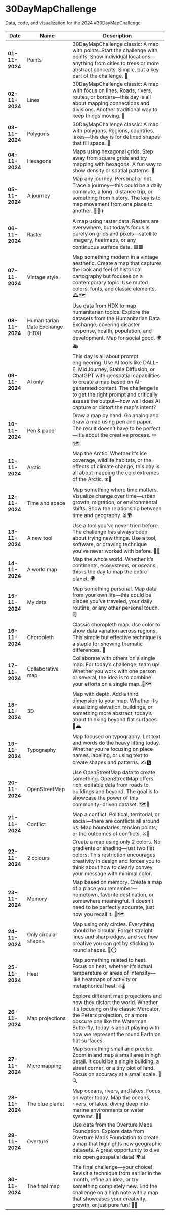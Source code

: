 # 30DayMapChallenge
Data, code, and visualization for the 2024 #30DayMapChallenge

| **Date**       | **Name**                         | **Description**                                                                                                                                                        |
|----------------|----------------------------------|-----------------------------------------------------|
| **01-11-2024** | Points                           | 30DayMapChallenge classic: A map with points. Start the challenge with points. Show individual locations—anything from cities to trees or more abstract concepts. Simple, but a key part of the challenge. 📍                                                                                                            |
| **02-11-2024** | Lines                            | 30DayMapChallenge classic: A map with focus on lines. Roads, rivers, routes, or borders—this day is all about mapping connections and divisions. Another traditional way to keep things moving. 📏                                                                                                                       |
| **03-11-2024** | Polygons                         | 30DayMapChallenge classic: A map with polygons. Regions, countries, lakes—this day is for defined shapes that fill space. 🛑                                                                                                                                                                                             |
| **04-11-2024** | Hexagons                         | Maps using hexagonal grids. Step away from square grids and try mapping with hexagons. A fun way to show density or spatial patterns. 🔷                                                                                                                                                                                 |
| **05-11-2024** | A journey                        | Map any journey. Personal or not. Trace a journey—this could be a daily commute, a long-distance trip, or something from history. The key is to map movement from one place to another. 🚶‍♂️✈️                                                                                                                          |
| **06-11-2024** | Raster                           | A map using raster data. Rasters are everywhere, but today’s focus is purely on grids and pixels—satellite imagery, heatmaps, or any continuous surface data. 🟦🟧                                                                                                                                                       |
| **07-11-2024** | Vintage style                    | Map something modern in a vintage aesthetic. Create a map that captures the look and feel of historical cartography but focuses on a contemporary topic. Use muted colors, fonts, and classic elements. 🕰️🗺️                                                                                                           |
| **08-11-2024** | Humanitarian Data Exchange (HDX) | Use data from HDX to map humanitarian topics. Explore the datasets from the Humanitarian Data Exchange, covering disaster response, health, population, and development. Map for social good. 🌍🚑                                                                                                                       |
| **09-11-2024** | AI only                          | This day is all about prompt engineering. Use AI tools like DALL-E, MidJourney, Stable Diffusion, or ChatGPT with geospatial capabilities to create a map based on AI-generated content. The challenge is to get the right prompt and critically assess the output—how well does AI capture or distort the map's intent? |
| **10-11-2024** | Pen &amp; paper                  | Draw a map by hand. Go analog and draw a map using pen and paper. The result doesn’t have to be perfect—it’s about the creative process. ✏️🗺️                                                                                                                                                                           |
| **11-11-2024** | Arctic                           | Map the Arctic. Whether it’s ice coverage, wildlife habitats, or the effects of climate change, this day is all about mapping the cold extremes of the Arctic. ❄️🧊                                                                                                                                                      |
| **12-11-2024** | Time and space                   | Map something where time matters. Visualize change over time—urban growth, migration, or environmental shifts. Show the relationship between time and geography. ⏳🌍                                                                                                                                                     |
| **13-11-2024** | A new tool                       | Use a tool you’ve never tried before. The challenge has always been about trying new things. Use a tool, software, or drawing technique you’ve never worked with before. 🧪🔧                                                                                                                                            |
| **14-11-2024** | A world map                      | Map the whole world. Whether it’s continents, ecosystems, or oceans, this is the day to map the entire planet. 🌍                                                                                                                                                                                                        |
| **15-11-2024** | My data                          | Map something personal. Map data from your own life—this could be places you’ve traveled, your daily routine, or any other personal touch. 🗒️                                                                                                                                                                           |
| **16-11-2024** | Choropleth                       | Classic choropleth map. Use color to show data variation across regions. This simple but effective technique is a staple for showing thematic differences. 🎨                                                                                                                                                            |
| **17-11-2024** | Collaborative map                | Collaborate with others on a single map. For today’s challenge, team up! Whether you work with one person or several, the idea is to combine your efforts on a single map. 🤝🗺️                                                                                                                                         |
| **18-11-2024** | 3D                               | Map with depth. Add a third dimension to your map. Whether it’s visualizing elevation, buildings, or something more abstract, today’s about thinking beyond flat surfaces. 🎢🏔️                                                                                                                                         |
| **19-11-2024** | Typography                       | Map focused on typography. Let text and words do the heavy lifting today. Whether you’re focusing on place names, labeling, or using text to create shapes and patterns. ✍️🅰️                                                                                                                                           |
| **20-11-2024** | OpenStreetMap                    | Use OpenStreetMap data to create something. OpenStreetMap offers rich, editable data from roads to buildings and beyond. The goal is to showcase the power of this community-driven dataset. 🗺️📍                                                                                                                       |
| **21-11-2024** | Conflict                         | Map a conflict. Political, territorial, or social—there are conflicts all around us. Map boundaries, tension points, or the outcomes of conflicts. ⚔️🛑                                                                                                                                                                  |
| **22-11-2024** | 2 colours                        | Create a map using only 2 colors. No gradients or shading—just two flat colors. This restriction encourages creativity in design and forces you to think about how to clearly convey your message with minimal color.                                                                                                    |
| **23-11-2024** | Memory                           | Map based on memory. Create a map of a place you remember—hometown, favorite destination, or somewhere meaningful. It doesn’t need to be perfectly accurate, just how you recall it. 💭🗺️                                                                                                                               |
| **24-11-2024** | Only circular shapes             | Map using only circles. Everything should be circular. Forget straight lines and sharp edges, and see how creative you can get by sticking to round shapes. 🔵⭕                                                                                                                                                          |
| **25-11-2024** | Heat                             | Map something related to heat. Focus on heat, whether it’s actual temperature or areas of intensity—like heatmaps of activity or metaphorical heat. 🔥🌡️                                                                                                                                                                |
| **26-11-2024** | Map projections                  | Explore different map projections and how they distort the world. Whether it's focusing on the classic Mercator, the Peters projection, or a more obscure one like the Waterman Butterfly, today is about playing with how we represent the round Earth on flat surfaces.                                                |
| **27-11-2024** | Micromapping                     | Map something small and precise. Zoom in and map a small area in high detail. It could be a single building, a street corner, or a tiny plot of land. Focus on accuracy at a small scale. 🧐🔍                                                                                                                           |
| **28-11-2024** | The blue planet                  | Map oceans, rivers, and lakes. Focus on water today. Map the oceans, rivers, or lakes, diving deep into marine environments or water systems. 🌊🐋                                                                                                                                                                       |
| **29-11-2024** | Overture                         | Use data from the Overture Maps Foundation. Explore data from Overture Maps Foundation to create a map that highlights new geographic datasets. A great opportunity to dive into open geospatial data! 🌍📊                                                                                                              |
| **30-11-2024** | The final map                    | The final challenge—your choice! Revisit a technique from earlier in the month, refine an idea, or try something completely new. End the challenge on a high note with a map that showcases your creativity, growth, or just pure fun! 🎉🌐                                                                              |

